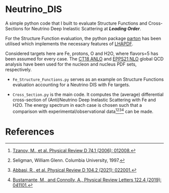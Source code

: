 # Neutrino_DIS
A simple python code that I built to evaluate Structure Functions and Cross-Sections for Neutrino Deep Inelastic Scattering at ***Leading Order***.

For the Structure Function evaluation, the python package [parton](https://github.com/DavidMStraub/parton) has been utilised which implements the necessary features of [LHAPDF](https://www.lhapdf.org/index.html). 

Considered targets here are Fe, protons, O and H2O, where flavors=5 has been assumed for every case.
The [CT18 ANLO](https://journals.aps.org/prd/abstract/10.1103/PhysRevD.103.014013) and [EPPS21 NLO](https://link.springer.com/article/10.1140/epjc/s10052-022-10359-0) global QCD analysis have been used for the nucleon and nucleus PDF sets, respectively.

- `Fe_Structure_Functions.py` serves as an example on Structure Functions evaluation accounting for a Neutrino DIS with Fe targets.

- `Cross_Section.py` is the main code. It computes the (average) differential cross-section of (Anti)Neutrino Deep Inelastic Scattering with Fe and H2O. The energy spectrum in each case is chosen such that
a comparison with experimental/observational data[^1][^2][^3][^4] can be made.


# References
[^1]: [Tzanov, M., et al. Physical Review D 74.1 (2006): 012008.](https://journals.aps.org/prd/abstract/10.1103/PhysRevD.74.012008)
[^2]: Seligman, William Glenn. Columbia University, 1997.
[^3]: [Abbasi, R., et al. Physical Review D 104.2 (2021): 022001.](https://journals.aps.org/prd/abstract/10.1103/PhysRevD.104.022001)
[^4]: [Bustamante, M., and Connolly, A., Physical Review Letters 122.4 (2019): 041101.](https://journals.aps.org/prl/abstract/10.1103/PhysRevLett.122.041101)
